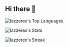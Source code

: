## Hi there 👋
![lazzerex's Top Languages](https://github-readme-stats.vercel.app/api/top-langs/?username=lazzerex&theme=dracula&show_icons=true&hide_border=true&layout=compact)

![lazzerex's Stats](https://github-readme-stats.vercel.app/api?username=lazzerex&theme=dracula&show_icons=true&hide_border=true&count_private=true)

![lazzerex's Streak](https://github-readme-streak-stats.herokuapp.com/?user=lazzerex&theme=dracula&hide_border=true)




